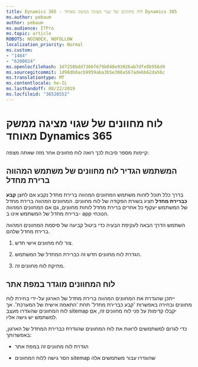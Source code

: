 ```yaml
---
title: Dynamics 365 - לוח מחוונים של שגוי מציגה ממשק מאוחד Dynamics 365
ms.author: pebaum
author: pebaum
ms.audience: ITPro
ms.topic: article
ROBOTS: NOINDEX, NOFOLLOW
localization_priority: Normal
ms.custom:
- "1484"
- "6200024"
ms.openlocfilehash: 3d7258bdd7366f679b048e93926ab7dfe0b956d9
ms.sourcegitcommit: 1d98db8acb9959aba3b5e308a567ade6b62da56c
ms.translationtype: MT
ms.contentlocale: he-IL
ms.lasthandoff: 08/22/2019
ms.locfileid: "36528552"
---
```

# <a name="wrong-dashboard-shows-in-dynamics-365-unified-interface"></a>לוח מחוונים של שגוי מציגה ממשק מאוחד Dynamics 365

קיימות מספר סיבות לכך רואה לוח מחוונים אחר מזה שאתה מצפה:

## <a name="the-user-has-set-a-user-default-dashboard"></a>המשתמש הגדיר לוח מחוונים של משתמש המהווה ברירת מחדל 

בדרך כלל תוכל לזהות משתמש המחוונים המהווה ברירת מחדל נקבע אם לחצן **קבע כברירת מחדל** תציג בשורת הפקודה של לוח מחוונים. המחוונים המהווה ברירת מחדל של המשתמש יעקוף כל אחרים ברירת מחדל לוחות מחוונים, גם אם המחוונים המהווה ברירת מחדל של המשתמש אינו ב- app הנוכחי.

השתמש הדרך הבאה לעקיפת הבעיה כדי ביטול קביעה של סיסמת המחוונים המהווה ברירת מחדל שלהם.

1. צור לוח מחוונים אישי חדש.

2. הגדרת לוח מחוונים חדש זה כברירת המחדל של המשתמש.

3. מחיקת לוח מחוונים זה.

## <a name="the-dashboard-is-set-in-the-sitemap"></a>לוח המחוונים מוגדר במפת אתר

ייתכן שהגדרת את המחוונים המהווה ברירת מחדל של הארגון על-ידי בחירת לוח מחוונים ובחירה באפשרות 'קבע כברירת מחדל' תחת 'התאמה אישית של המערכת'. אך לוח המחוונים שהוגדרו מעצב sitemap יקבלו קדימות על פני לוח מחוונים זה, אם למשתמש יש גישה אליו.

כדי לגרום למשתמשים לראות את לוח המחוונים שהגדרת כברירת המחדל של הארגון, באפשרותך:

* הגדרת לוח מחוונים זה במפת אתר

* הסר גישה ללוח המחוונים sitemap שהוגדרו עבור משתמשים אלה
